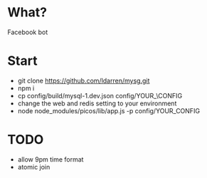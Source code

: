 # What?
Facebook bot

# Start
- git clone https://github.com/ldarren/mysg.git
- npm i
- cp config/build/mysql-1.dev.json config/YOUR_\CONFIG
- change the web and redis setting to your environment
- node node_modules/picos/lib/app.js -p config/YOUR\_CONFIG

# TODO
- allow 9pm time format
- atomic join
